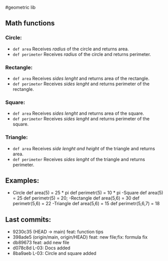 #geometric lib

## Math functions

### Circle:
* `def area` Receives *radius* of the circle and returns area.
* `def perimeter` Receives *radius* of the circle and returns perimeter.

### Rectangle:
* `def area` Receives *sides lenght* and returns area of the rectangle.
* `def perimeter` Receives *sides lenght* and returns perimeter of the rectangle.

### Square:
* `def area` Receives *sides lenght* and returns area of the square.
* `def perimeter` Receives *sides lenght* and returns perimeter of the square.

### Triangle:   
* `def area` Receives *side lenght and height* of the triangle and returns area.
* `def perimeter` Receives *sides lenght* of the triangle and returns perimeter.


## Examples:

- Circle
    def area(5) = 25 * pi
    def perimetr(5) = 10 * pi
-Square
    def area(5) = 25
    def perimetr(5) = 20;
-Rectangle
    def area(5,6) = 30
    def perimetr(5,6) = 22
-Triangle
    def area(5,6) = 15
    def perimetr(5,6,7) = 18

## Last commits:

* 9230c35 (HEAD -> main) feat: function tips
* 398ade5 (origin/main, origin/HEAD) feat: new file;fix: formula fix
* db89673 feat: add new file
* d078c8d L-03: Docs added
* 8ba9aeb L-03: Circle and square added




